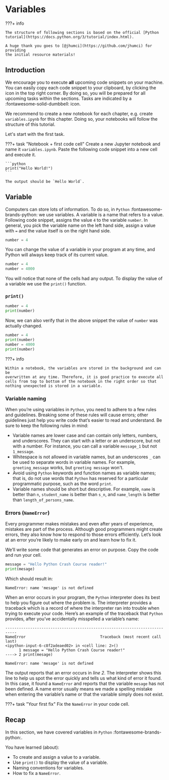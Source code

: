 # Variables

???+ info

    The structure of following sections is based on the official [Python
    tutorial](https://docs.python.org/3/tutorial/index.html).

    A huge thank you goes to [@jhumci](https://github.com/jhumci) for providing
    the initial resource materials!

## Introduction

We encourage you to execute **all** upcoming code snippets on your machine. 
You can easily copy each code snippet to your clipboard, by clicking the icon 
in the top right corner. By doing so, you will be prepared for all upcoming 
tasks within the sections. Tasks are indicated by a 
:fontawesome-solid-dumbbell: icon.

We recommend to create a new notebook for each chapter, e.g. create 
`variables.ipynb` for this chapter. Doing so, your notebooks will follow 
the structure of this tutorial.

Let's start with the first task.

???+ task "Notebook + first code cell"
    Create a new Jupyter notebook and name it `variables.ipynb`. 
    Paste the following code snippet into a new cell and execute it.

    ```python
    print("Hello World!")
    ```

    The output should be `Hello World`.

## Variable

Computers can store lots of information. To do so, in `Python` :fontawesome-brands-python:
we use variables. A variable is a name that refers to a value. Following code 
snippet, assigns the value `4` to the variable `number`. In general, you pick 
the variable name on the left hand side, assign a value with `=` and the value 
itself is on the right hand side.

```py
number = 4
```

You can change the value of a variable in your program at any time, and 
Python will always keep track of its current value. 

```py
number = 4
number = 4000
```

You will notice that none of the cells had any output. To display the value 
of a variable we use the `print()` function.

### `print()`

```py
number = 4
print(number)
```

Now, we can also verify that in the above snippet the value of `number` was 
actually changed.

```py
number = 4
print(number)
number = 4000
print(number)
```

???+ info
    
    Within a notebook, the variables are stored in the background and can be 
    overwritten at any time. Therefore, it is good practice to execute all 
    cells from top to bottom of the notebook in the right order so that 
    nothing unexpected is stored in a variable.
    
### Variable naming

When you’re using variables in `Python`, you need to adhere to a few rules and
guidelines. Breaking some of these rules will cause errors; other guidelines
just help you write code that’s easier to read and understand. Be sure to keep
the following rules in mind:

- Variable names are lower case and can contain only letters, numbers, and
  underscores.
  They can start with a letter or an underscore, but not with a number.
  For instance, you can call a variable `message_1` but not `1_message`.
- Whitespace is not allowed in variable names, but an underscores `_` can be
  used to separate words in variable names. For example, `greeting_message`
  works, but `greeting message` won't.
- Avoid using `Python` keywords and function names as variable names;
  that is, do not use words that `Python` has reserved for a particular
  programmatic purpose, such as the word `print`.
- Variable names should be short but descriptive. For example, `name` is better
  than `n`, `student_name` is better than `s_n`, and `name_length` is better
  than `length_of_persons_name`.

### Errors (`NameError`)

Every programmer makes mistakes and even after years of experience, mistakes
are part of the process.
Although good programmers might create errors, they also know how to respond to
those errors efficiently. Let’s look at an error you’re likely to make early on
and learn how to fix it.

We’ll write some code that generates an error on purpose. Copy the code and 
run your cell.

```py
message = "Hello Python Crash Course reader!"
print(mesage)
```

Which should result in:

```
NameError: name 'mesage' is not defined
```

When an error occurs in your program, the `Python` interpreter does its best to
help you figure out where the problem is. The interpreter provides a traceback
which is a record of where the interpreter ran into trouble when trying to
execute your code.
Here’s an example of the traceback that `Python` provides, after you’ve
accidentally misspelled a variable’s name:

```
---------------------------------------------------------------------------
NameError                                 Traceback (most recent call last)
<ipython-input-6-c8f2adeaed02> in <cell line: 2>()
      1 message = "Hello Python Crash Course reader!"
----> 2 print(mesage)

NameError: name 'mesage' is not defined
```

The output reports that an error occurs in *line 2*. The interpreter shows this
line to help us spot the error quickly and tells us what kind of error it
found. In this case, it found a `NameError` and reports that
the variable `mesage` has not been defined. A name error usually means we made
a spelling mistake when entering the variable’s name or that the variable
simply does not exist.

???+ task "Your first fix"
    Fix the `NameError` in your code cell.

## Recap

In this section, we have covered variables in `Python` 
:fontawesome-brands-python:.

You have learned (about):

- To create and assign a value to a variable.
- Use `print()` to display the value of a variable.
- Naming conventions for variables.
- How to fix a `NameError`.